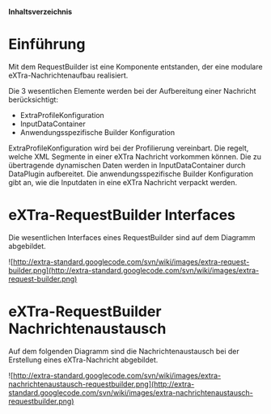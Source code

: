**Inhaltsverzeichnis**


# Einführung #

Mit dem RequestBuilder ist eine Komponente entstanden, der eine modulare eXTra-Nachrichtenaufbau realisiert.

Die 3 wesentlichen Elemente werden bei der Aufbereitung einer Nachricht berücksichtigt:

  * ExtraProfileKonfiguration
  * InputDataContainer
  * Anwendungsspezifische Builder Konfiguration

ExtraProfileKonfiguration wird bei der Profilierung vereinbart. Die regelt, welche XML Segmente in einer eXTra Nachricht vorkommen können.
Die zu übertragende dynamischen Daten werden in InputDataContainer durch DataPlugin aufbereitet.
Die anwendungsspezifische Builder Konfiguration gibt an, wie die Inputdaten in eine eXTra Nachricht verpackt werden.


# eXTra-RequestBuilder Interfaces #


Die wesentlichen Interfaces eines RequestBuilder sind auf dem Diagramm abgebildet.

![http://extra-standard.googlecode.com/svn/wiki/images/extra-request-builder.png](http://extra-standard.googlecode.com/svn/wiki/images/extra-request-builder.png)






# eXTra-RequestBuilder Nachrichtenaustausch #

Auf dem folgenden Diagramm sind die Nachrichtenaustausch bei der Erstellung eines eXTra-Nachricht abgebildet.

![http://extra-standard.googlecode.com/svn/wiki/images/extra-nachrichtenaustausch-requestbuilder.png](http://extra-standard.googlecode.com/svn/wiki/images/extra-nachrichtenaustausch-requestbuilder.png)